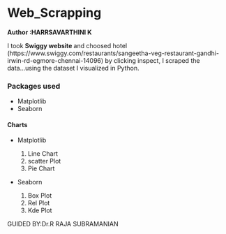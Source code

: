 <h1><b>Web_Scrapping</h1></b>
<P><STRONG>Author :HARRSAVARTHINI K</STRONG></P>
<p>I took <b>Swiggy website </b> and choosed hotel (https://www.swiggy.com/restaurants/sangeetha-veg-restaurant-gandhi-irwin-rd-egmore-chennai-14096) by clicking inspect, I scraped the data...using the dataset I visualized in Python.</p>
<p><h3>Packages used</h3></p>
<ul style= "list-style-type:Disc"><li>Matplotlib</li><li>Seaborn</li></ul>
<h4>Charts</h4>
<ul style= "list-style-type:Disc"><li>Matplotlib</li><ol type="1"><li>Line Chart</li><li>scatter Plot</li><li>Pie Chart</li></ul>
<ul style= "list-style-type:Disc"><li>Seaborn</li><ol type="1"><li>Box Plot</li><li>Rel Plot</li><li>Kde Plot</li></ul>
  <p>GUIDED BY:Dr.R RAJA SUBRAMANIAN</p>
